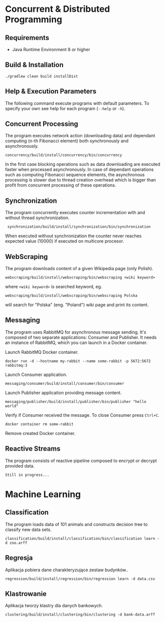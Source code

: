 # Concurrent & Distributed Programming
## Requirements
* Java Runtime Environment 8 or higher

## Build & Installation
    ./gradlew clean build installDist

## Help & Execution Parameters
The following command execute programs with default parameters. To specify your own see help for each program (`--help` or `-h`).

## Concurrent Processing
The program executes network action (downloading data) and dependant computing (n-th Fibonacci element) both synchronously and asynchronously.

    concurrency/build/install/concurrency/bin/concurrency

In the first case blocking operations such as data downloading are executed faster when processed asynchronously. In case of dependant operations such as computing Fibonacci sequence elements, the asynchronous processing is slower due to thread creation overhead which is bigger than profit from concurrent processing of these operations.

## Synchronization
The program concurrently executes counter incrementation with and without thread synchronization.

     synchronization/build/install/synchronization/bin/synchronization

When executed without synchronization the counter never reaches expected value (10000) if executed on multicore procesor.

## WebScraping
The program downloads content of a given Wikipedia page (only Polish).

    webscraping/build/install/webscraping/bin/webscraping <wiki keyword>
    
where `<wiki keyword>` is searched keyword, eg.

    webscraping/build/install/webscraping/bin/webscraping Polska
    
will search for "Polska" (eng. "Poland") wiki page and print its content.

## Messaging
The program uses RabbitMQ for asynchronous message sending.
It's composed of two separate applications: Consumer and Publisher.
It needs an instance of RabbitMQ, which you can launch in a Docker container.

Launch RabbitMQ Docker container.

    docker run -d --hostname my-rabbit --name some-rabbit -p 5672:5672 rabbitmq:3

Launch Consumer application.

    messaging/consumer/build/install/consumer/bin/consumer
    
Launch Publisher application providing message content.

    messaging/publisher/build/install/publisher/bin/publisher "hello world"
    
Verify if Consumer received the message.
To close Consumer press `Ctrl+C`.

    docker container rm some-rabbit

Remove created Docker container.
    
## Reactive Streams
The program consists of reactive pipeline composed to encrypt or decrypt provided data.

    Still in progress...

# Machine Learning
## Classification
The program loads data of 101 animals and constructs decision tree to classify new data sets.

    classification/build/install/classification/bin/classification learn -d zoo.arff

## Regresja
Aplikacja pobiera dane charakteryzujące zestaw budynków..

    regression/build/install/regression/bin/regression learn -d data.csv

## Klastrowanie
Aplikacja tworzy klastry dla danych bankowych.

    clustering/build/install/clustering/bin/clustering -d bank-data.arff

